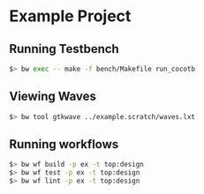 # Example Project

## Running Testbench

```bash
$> bw exec -- make -f bench/Makefile run_cocotb
```

## Viewing Waves

```bash
$> bw tool gtkwave ../example.scratch/waves.lxt
```

## Running workflows
```bash
$> bw wf build -p ex -t top:design
$> bw wf test -p ex -t top:design
$> bw wf lint -p ex -t top:design
```
